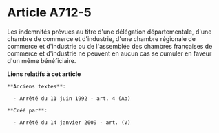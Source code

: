 # Article A712-5

Les indemnités prévues au titre d'une délégation départementale, d'une chambre de commerce et d'industrie, d'une chambre
régionale de commerce et d'industrie ou de l'assemblée des chambres françaises de commerce et d'industrie ne peuvent en aucun
cas se cumuler en faveur d'un même bénéficiaire.

**Liens relatifs à cet article**

	**Anciens textes**:

	  - Arrêté du 11 juin 1992 - art. 4 (Ab)

	**Créé par**:

	  - Arrêté du 14 janvier 2009 - art. (V)
